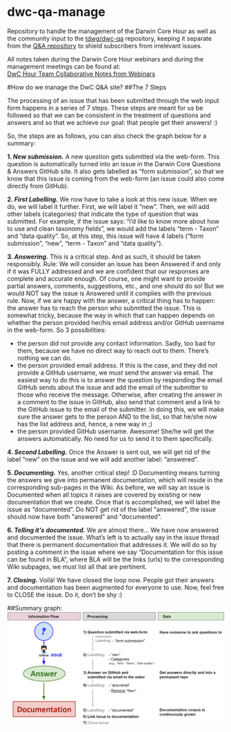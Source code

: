 # dwc-qa-manage
Repository to handle the management of the Darwin Core Hour as well as the community input to the [tdwg/dwc-qa](https://github.com/tdwg/dwc-qa) repository, keeping it separate from the [Q&A repository](https://github.com/tdwg/dwc-qa)  to shield subscribers from irrelevant issues.

All notes taken during the Darwin Core Hour webinars and during the management meetings can be found at:     
[DwC Hour Team Collaborative Notes from Webinars](https://docs.google.com/document/d/1S_MzK5qhZVxGRNYDp6aslA2jZ-zo6m-KufLBqvc9IFY/edit#)

#How do we manage the DwC Q&A site?
##The 7 Steps

The processing of an issue that has been submitted through the web input form happens in a series of 7 steps. These steps are meant for us be followed so that we can be consistent in the treatment of questions and answers and so that we achieve our goal: that people get their answers! :)

So, the steps are as follows, you can also check the graph below for a summary:

**1. _New submission._** A new question gets submitted via the web-form. This question is automatically turned into an issue in the Darwin Core Questions & Answers GitHub site. It also gets labelled as “form submission”, so that we know that this issue is coming from the web-form (an issue could also come directly from GitHub).

**2. _First Labelling._** We now have to take a look at this new issue. When we do, we will label it further. First, we will label it “new”. Then, we will add other labels (categories) that indicate the type of question that was submitted. For example, if the issue says: “I’d like to know more about how to use and clean taxonomy fields”, we would add the labels “term - Taxon” and “data quality”. So, at this step, this issue will have 4 labels (“form submission”, “new”, “term - Taxon” and “data quality”).

**3. _Answering._** This is a critical step. And as such, it should be taken responsibly. 
Rule: We will consider an issue has been Answered if and only if it was FULLY addressed and we are confident that our responses are complete and accurate enough.
Of course, one might want to provide partial answers, comments, suggestions, etc., and one should do so! But we would NOT say the issue is Answered until it complies with the previous rule.
Now, if we are happy with the answer, a critical thing has to happen: the answer has to reach the person who submitted the issue. This is somewhat tricky, because the way in which that can happen depends on whether the person provided her/his email address and/or GitHub username in the web-form. So 3 possibilities:
* the person did not provide any contact information. Sadly, too bad for them, because we have no direct way to reach out to them. There’s nothing we can do.
* the person provided email address. If this is the case, and they did not provide a GitHub username, we must send the answer via email. The easiest way to do this is to answer the question by responding the email GitHub sends about the issue and add the email of the submitter to those who receive the message. Otherwise, after creating the answer in a comment to the issue in GitHub, also send that comment and a link to the GitHub issue to the email of the submitter. In doing this, we will make sure the answer gets to the person AND to the list, so that he/she now has the list address and, hence, a new way in ;)
* the person provided GitHub username. Awesome! She/he will get the answers automatically. No need for us to send it to them specifically.

**4. _Second Labelling._** Once the Answer is sent out, we will get rid of the label “new” on the issue and we will add another label: “answered”.

**5. _Documenting._** Yes, another critical step! :D Documenting means turning the answers we give into permanent documentation, which will reside in the corresponding sub-pages in the Wiki. As before, we will say an issue is Documented when all topics it raises are covered by existing or new documentation that we create. Once that is accomplished, we will label the issue as “documented”. Do NOT get rid of the label "answered", the issue should now have both "answered" and "documented".

**6. _Telling it's documented._** We are almost there… We have now answered and documented the issue. What’s left is to actually say in the issue thread that there is permanent documentation that addresses it. We will do so by posting a comment in the issue where we say “Documentation for this issue can be found in BLA”, where BLA will be the links (urls) to the corresponding Wiki subpages, we must list all that are pertinent.

**7. _Closing._** Voilà! We have closed the loop now. People got their answers and documentation has been augmented for everyone to use. Now, feel free to CLOSE the issue. Do it, don’t be shy :)





##Summary graph:
![alt tag](https://github.com/VertNet/dwc-qa-manage/blob/master/ManagementWorkflow.png)
